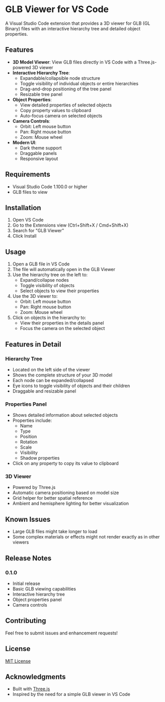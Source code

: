 # GLB Viewer for VS Code

A Visual Studio Code extension that provides a 3D viewer for GLB (GL Binary) files with an interactive hierarchy tree and detailed object properties.

## Features

- **3D Model Viewer**: View GLB files directly in VS Code with a Three.js-powered 3D viewer
- **Interactive Hierarchy Tree**:
  - Expandable/collapsible node structure
  - Toggle visibility of individual objects or entire hierarchies
  - Drag-and-drop positioning of the tree panel
  - Resizable tree panel
- **Object Properties**:
  - View detailed properties of selected objects
  - Copy property values to clipboard
  - Auto-focus camera on selected objects
- **Camera Controls**:
  - Orbit: Left mouse button
  - Pan: Right mouse button
  - Zoom: Mouse wheel
- **Modern UI**:
  - Dark theme support
  - Draggable panels
  - Responsive layout

## Requirements

- Visual Studio Code 1.100.0 or higher
- GLB files to view

## Installation

1. Open VS Code
2. Go to the Extensions view (Ctrl+Shift+X / Cmd+Shift+X)
3. Search for "GLB Viewer"
4. Click Install

## Usage

1. Open a GLB file in VS Code
2. The file will automatically open in the GLB Viewer
3. Use the hierarchy tree on the left to:
   - Expand/collapse nodes
   - Toggle visibility of objects
   - Select objects to view their properties
4. Use the 3D viewer to:
   - Orbit: Left mouse button
   - Pan: Right mouse button
   - Zoom: Mouse wheel
5. Click on objects in the hierarchy to:
   - View their properties in the details panel
   - Focus the camera on the selected object

## Features in Detail

### Hierarchy Tree
- Located on the left side of the viewer
- Shows the complete structure of your 3D model
- Each node can be expanded/collapsed
- Eye icons to toggle visibility of objects and their children
- Draggable and resizable panel

### Properties Panel
- Shows detailed information about selected objects
- Properties include:
  - Name
  - Type
  - Position
  - Rotation
  - Scale
  - Visibility
  - Shadow properties
- Click on any property to copy its value to clipboard

### 3D Viewer
- Powered by Three.js
- Automatic camera positioning based on model size
- Grid helper for better spatial reference
- Ambient and hemisphere lighting for better visualization

## Known Issues

- Large GLB files might take longer to load
- Some complex materials or effects might not render exactly as in other viewers

## Release Notes

### 0.1.0
- Initial release
- Basic GLB viewing capabilities
- Interactive hierarchy tree
- Object properties panel
- Camera controls

## Contributing

Feel free to submit issues and enhancement requests!

## License

[MIT License](LICENSE.md)

## Acknowledgments

- Built with [Three.js](https://threejs.org/)
- Inspired by the need for a simple GLB viewer in VS Code

